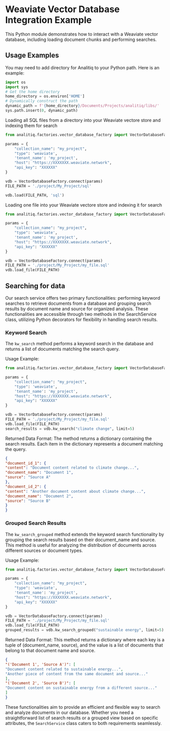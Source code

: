 # Weaviate Vector Database Integration Example

This Python module demonstrates how to interact with a Weaviate vector database, including loading document chunks and performing searches.

## Usage Examples

You may need to add directory for Analitiq to your Python path.
Here is an example:
```python
import os
import sys
# Get the home directory
home_directory = os.environ['HOME']
# Dynamically construct the path
dynamic_path = f'{home_directory}/Documents/Projects/analitiq/libs/'
sys.path.insert(0, dynamic_path)
```

Loading all SQL files from a directory into your Weaviate vectore store and indexing them for search

```python
from analitiq.factories.vector_database_factory import VectorDatabaseFactory

params = {
    "collection_name": "my_project",
    "type": 'weaviate',
    'tenant_name': 'my_project',
    "host": "https://XXXXXXX.weaviate.network",
    "api_key": "XXXXXX"
}

vdb = VectorDatabaseFactory.connect(params)
FILE_PATH = './project/My_Project/sql'

vdb.load(FILE_PATH, 'sql')
```

Loading one file into your Weaviate vectore store and indexing it for search

```python
from analitiq.factories.vector_database_factory import VectorDatabaseFactory

params = {
    "collection_name": "my_project",
    "type": 'weaviate',
    'tenant_name': 'my_project',
    "host": "https://XXXXXXX.weaviate.network",
    "api_key": "XXXXXX"
}

vdb = VectorDatabaseFactory.connect(params)
FILE_PATH = './project/My_Project/my_file.sql'
vdb.load_file(FILE_PATH)
```

## Searching for data
Our search service offers two primary functionalities: performing keyword searches to retrieve documents from a database and grouping search results by document name and source for organized analysis. These functionalities are accessible through two methods in the SearchService class, utilizing Python decorators for flexibility in handling search results.

### Keyword Search
The `kw_search` method performs a keyword search in the database and returns a list of documents matching the search query.

Usage Example:

```python
from analitiq.factories.vector_database_factory import VectorDatabaseFactory

params = {
    "collection_name": "my_project",
    "type": 'weaviate',
    'tenant_name': 'my_project',
    "host": "https://XXXXXXX.weaviate.network",
    "api_key": "XXXXXX"
}

vdb = VectorDatabaseFactory.connect(params)
FILE_PATH = './project/My_Project/my_file.sql'
vdb.load_file(FILE_PATH)
search_results = vdb.kw_search("climate change", limit=5)
```
Returned Data Format:
The method returns a dictionary containing the search results. Each item in the dictionary represents a document matching the query.

```json
{
"document_id_1": {
"content": "Document content related to climate change...",
"document_name": "Document 1",
"source": "Source A"
},
"document_id_2": {
"content": "Another document content about climate change...",
"document_name": "Document 2",
"source": "Source B"
}
}
```
### Grouped Search Results
The `kw_search_grouped` method extends the keyword search functionality by grouping the search results based on their document_name and source. This method is useful for analyzing the distribution of documents across different sources or document types.

Usage Example:

```python
from analitiq.factories.vector_database_factory import VectorDatabaseFactory

params = {
    "collection_name": "my_project",
    "type": 'weaviate',
    'tenant_name': 'my_project',
    "host": "https://XXXXXXX.weaviate.network",
    "api_key": "XXXXXX"
}

vdb = VectorDatabaseFactory.connect(params)
FILE_PATH = './project/My_Project/my_file.sql'
vdb.load_file(FILE_PATH)
grouped_results = vdb.kw_search_grouped("sustainable energy", limit=5)
```
Returned Data Format:
This method returns a dictionary where each key is a tuple of (document_name, source), and the value is a list of documents that belong to that document name and source.

```json
{
"('Document 1', 'Source A')": [
"Document content related to sustainable energy...",
"Another piece of content from the same document and source..."
],
"('Document 2', 'Source B')": [
"Document content on sustainable energy from a different source..."
]
}
```
These functionalities aim to provide an efficient and flexible way to search and analyze documents in our database. Whether you need a straightforward list of search results or a grouped view based on specific attributes, the `SearchService` class caters to both requirements seamlessly.
